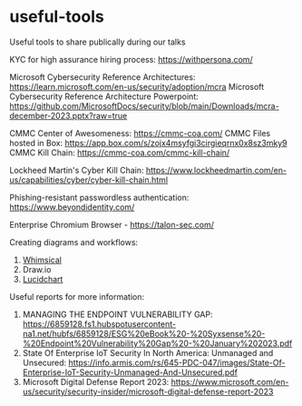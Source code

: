 # useful-tools
Useful tools to share publically during our talks

KYC for high assurance hiring process: https://withpersona.com/

Microsoft Cybersecurity Reference Architectures: https://learn.microsoft.com/en-us/security/adoption/mcra
Microsoft Cybersecurity Reference Architecture Powerpoint: https://github.com/MicrosoftDocs/security/blob/main/Downloads/mcra-december-2023.pptx?raw=true

CMMC Center of Awesomeness: https://cmmc-coa.com/
CMMC Files hosted in Box: https://app.box.com/s/zojx4msyfgi3cirgieqrnx0x8sz3mky9
CMMC Kill Chain: https://cmmc-coa.com/cmmc-kill-chain/

Lockheed Martin's Cyber Kill Chain: https://www.lockheedmartin.com/en-us/capabilities/cyber/cyber-kill-chain.html

Phishing-resistant passwordless authentication: https://www.beyondidentity.com/

Enterprise Chromium Browser - https://talon-sec.com/

Creating diagrams and workflows:
  1. [Whimsical](https://whimsical.com/)
  2. Draw.io
  3. [Lucidchart](https://www.lucidchart.com/pages)

Useful reports for more information: 
1. MANAGING THE ENDPOINT
VULNERABILITY GAP: https://6859128.fs1.hubspotusercontent-na1.net/hubfs/6859128/ESG%20eBook%20-%20Syxsense%20-%20Endpoint%20Vulnerability%20Gap%20-%20January%202023.pdf
2. State Of Enterprise IoT Security In North America: Unmanaged and Unsecured: https://info.armis.com/rs/645-PDC-047/images/State-Of-Enterprise-IoT-Security-Unmanaged-And-Unsecured.pdf
3. Microsoft Digital Defense Report 2023: https://www.microsoft.com/en-us/security/security-insider/microsoft-digital-defense-report-2023
